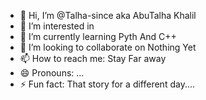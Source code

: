 - 👋 Hi, I’m @Talha-since aka AbuTalha Khalil
- 👀 I’m interested in 
- 🌱 I’m currently learning Pyth And C++
- 💞️ I’m looking to collaborate on Nothing Yet
- 📫 How to reach me: Stay Far away
- 😄 Pronouns: ...
- ⚡ Fun fact: That story for a different day....

<!---
Talha-since/Talha-since is a ✨ special ✨ repository because its `README.md` (this file) appears on your GitHub profile.
You can click the Preview link to take a look at your changes.
--->
